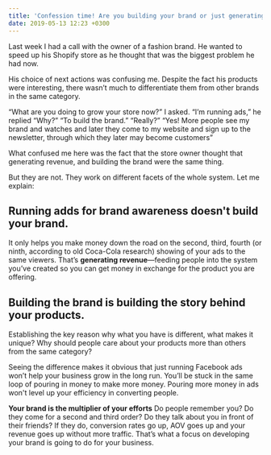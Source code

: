 ```yaml
---
title: 'Confession time! Are you building your brand or just generating revenue?'
date: 2019-05-13 12:23 +0300
---
```


Last week I had a call with the owner of a fashion brand. He wanted to speed up his Shopify store as he thought that was the biggest problem he had now. 

His choice of next actions was confusing me.  Despite the fact his products were interesting, there wasn’t much to differentiate them from other brands in the same category.

“What are you doing to grow your store now?” I asked.
“I’m running ads,” he replied
“Why?”
“To build the brand.”
“Really?”
“Yes! More people see my brand and watches and later they come to my website and sign up to the newsletter, through which they later may become customers”

What confused me here was the fact that the store owner thought that generating revenue, and building the brand were the same thing.

But they are not. They work on different facets of the whole system. Let me explain:

## Running adds for brand awareness doesn't build your brand. 
It only helps you make money down the road on the second, third, fourth (or ninth, according to old Coca-Cola research) showing of your ads to the same viewers. That’s **generating revenue**—feeding people into the system you’ve created so you can get money in exchange for the product you are offering.

## Building the brand is building the story behind your products. 
Establishing the key reason why what you have is different, what makes it unique? Why should people care about your products more than others from the same category? 

Seeing the difference makes it obvious that just running Facebook ads won’t help your business grow in the long run. You’ll be stuck in the same loop of pouring in money to make more money. Pouring more money in ads won't level up your efficiency in converting people.

**Your brand is the multiplier of your efforts**
Do people remember you? Do they come for a second and third order? Do they talk about you in front of their friends? If they do, conversion rates go up, AOV goes up and your revenue goes up without more traffic. That’s what a focus on developing your brand is going to do for your business.
